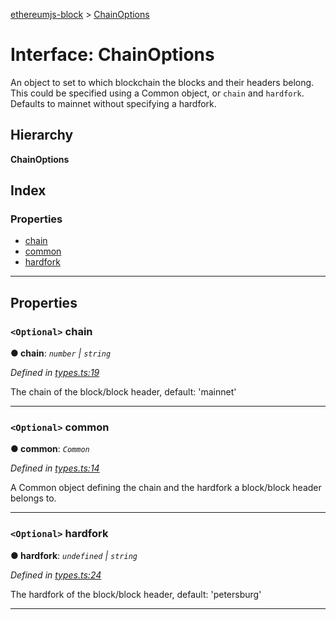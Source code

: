 [ethereumjs-block](../README.md) > [ChainOptions](../interfaces/chainoptions.md)

# Interface: ChainOptions

An object to set to which blockchain the blocks and their headers belong. This could be specified using a Common object, or `chain` and `hardfork`. Defaults to mainnet without specifying a hardfork.

## Hierarchy

**ChainOptions**

## Index

### Properties

- [chain](chainoptions.md#chain)
- [common](chainoptions.md#common)
- [hardfork](chainoptions.md#hardfork)

---

## Properties

<a id="chain"></a>

### `<Optional>` chain

**● chain**: _`number` \| `string`_

_Defined in [types.ts:19](https://github.com/ethereumjs/ethereumjs-block/blob/6adbfae/src/types.ts#L19)_

The chain of the block/block header, default: 'mainnet'

---

<a id="common"></a>

### `<Optional>` common

**● common**: _`Common`_

_Defined in [types.ts:14](https://github.com/ethereumjs/ethereumjs-block/blob/6adbfae/src/types.ts#L14)_

A Common object defining the chain and the hardfork a block/block header belongs to.

---

<a id="hardfork"></a>

### `<Optional>` hardfork

**● hardfork**: _`undefined` \| `string`_

_Defined in [types.ts:24](https://github.com/ethereumjs/ethereumjs-block/blob/6adbfae/src/types.ts#L24)_

The hardfork of the block/block header, default: 'petersburg'

---
